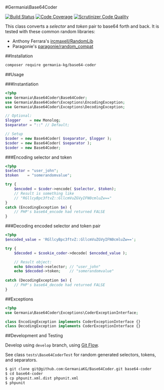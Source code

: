 #Germania\Base64Coder

[![Build Status](https://travis-ci.org/GermaniaKG/Base64Coder.svg?branch=master)](https://travis-ci.org/GermaniaKG/Base64Coder)
[![Code Coverage](https://scrutinizer-ci.com/g/GermaniaKG/Base64Coder/badges/coverage.png?b=master)](https://scrutinizer-ci.com/g/GermaniaKG/Base64Coder/?branch=master)
[![Scrutinizer Code Quality](https://scrutinizer-ci.com/g/GermaniaKG/Base64Coder/badges/quality-score.png?b=master)](https://scrutinizer-ci.com/g/GermaniaKG/Base64Coder/?branch=master)

This class converts a *selector* and *token* pair to base64 forth and back. It is tested with these common random libraries:

- Anthony Ferrara's [ircmaxell/RandomLib](https://github.com/ircmaxell/RandomLib)
- Paragonie's [paragonie/random_compat](https://github.com/paragonie/random_compat)

##Installation

```bash
composer require germania-kg/base64-coder
```


##Usage


###Instantiation
```php
<?php
use Germania\Base64Coder\Base64Coder;
use Germania\Base64Coder\Exceptions\EncodingException;
use Germania\Base64Coder\Exceptions\DecodingException;

// Optional:
$logger    = new Monolog;
$separator = "::" // Default;

// Setup
$coder = new Base64Coder( $separator, $logger );
$coder = new Base64Coder( $separator );
$coder = new Base64Coder;
```


###Encoding selector and token
```php
<?php
$selector = "user_john";
$token    = "somerandomvalue";

try {
	$encoded = $coder->encode( $selector, $token);
	// Result is something like
	// "RGllcyBpc3ftvZ::GllcmVuZGVyIFN0cmluZw=="
} 
catch (EncodingException $e) {
	// PHP's base64_encode had returned FALSE
}
```

###Decoding encoded selector and token pair

```php
<?php
$encoded_value = 'RGllcyBpc3ftvZ::GllcmVuZGVyIFN0cmluZw==';

try {
	$decoded = $cookie_coder->decode( $encoded_value );

	// Result object:
	echo $decoded->selector; // "user_john"
	echo $decoded->token;    // "somerandomvalue"
	
catch (DecodingException $e) {
	// PHP's base64_decode had returned FALSE
}

```

##Exceptions

```php
<?php
use Germania\Base64Coder\Exceptions\CoderExceptionInterface;

class EncodingException implements CoderExceptionInterface {}
class DecodingException implements CoderExceptionInterface {}
```



##Development and Testing

Develop using `develop` branch, using [Git Flow](https://github.com/nvie/gitflow).   

See class `tests\Base64CoderTest` for random generated selectors, tokens, and separators.

```bash
$ git clone git@github.com:GermaniaKG/Base64Coder.git base64-coder
$ cd base64-coder
$ cp phpunit.xml.dist phpunit.xml
$ phpunit
```
